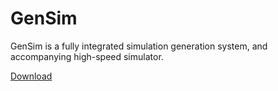 # GenSim
GenSim is a fully integrated simulation generation system, and accompanying high-speed simulator.

[Download](https://github.com/gensim-project/gensim/archive/master.zip)
